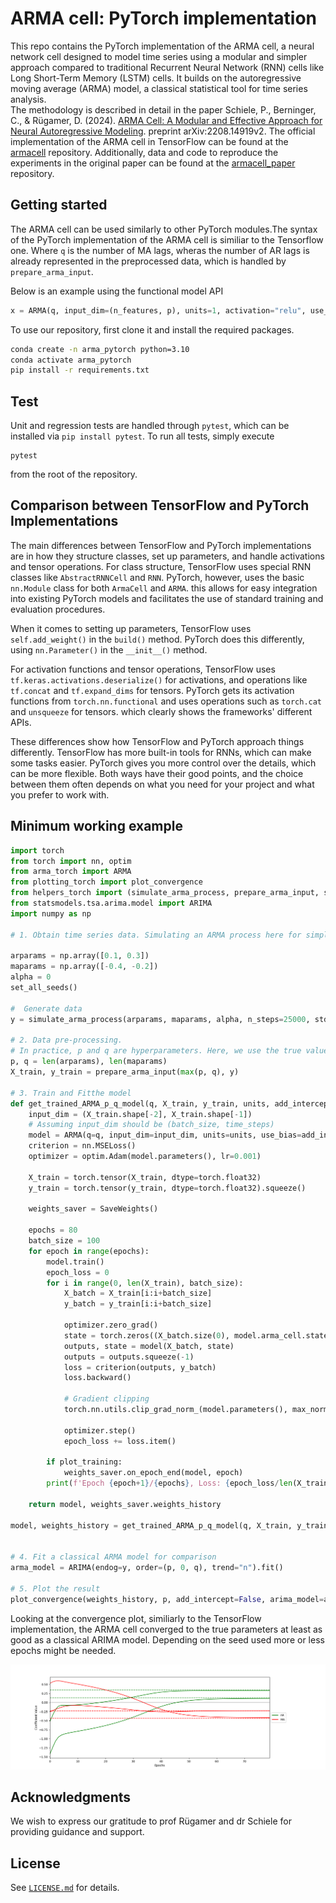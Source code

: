 # ARMA cell: PyTorch implementation

This repo contains the PyTorch implementation of the ARMA cell, a neural network cell designed to model time series using a modular and simpler approach compared to traditional Recurrent Neural Network (RNN) cells like Long Short-Term Memory (LSTM) cells. It builds on the autoregressive moving average (ARMA) model, a classical statistical tool for time series analysis.     
The methodology is described in detail in the paper Schiele, P., Berninger, C., & Rügamer, D. (2024). [ARMA Cell: A Modular and Effective Approach for Neural Autoregressive Modeling](https://arxiv.org/abs/2402.08987). preprint arXiv:2208.14919v2. The official implementation of the ARMA cell in TensorFlow can be found at the [armacell](https://github.com/phschiele/armacell_paper) repository. Additionally, data and code to reproduce the experiments in the original paper can be found at the [armacell_paper](https://github.com/phschiele/armacell_paper) repository.



## Getting started

The ARMA cell can be used similarly to other PyTorch modules.The syntax of the PyTorch implementation of the ARMA cell is similiar to the Tensorflow  one. Where `q` is the number of MA lags, wheras the number of AR lags is already represented in the preprocessed data, which is handled by `prepare_arma_input`.

Below is an example using the functional model API

```python
x = ARMA(q, input_dim=(n_features, p), units=1, activation="relu", use_bias=True)(x)
 ```

 To use our repository, first clone it and install the required packages. 
 
```bash
conda create -n arma_pytorch python=3.10
conda activate arma_pytorch
pip install -r requirements.txt
```

## Test
Unit and regression tests are handled through `pytest`, which can be installed via `pip install pytest`.
To run all tests, simply execute
```shell
pytest
```
from the root of the repository.


## Comparison between TensorFlow and PyTorch Implementations

The main differences between TensorFlow and PyTorch implementations are in how they structure classes, set up parameters, and handle activations and tensor operations. For class structure, TensorFlow uses special RNN classes like `AbstractRNNCell` and `RNN`. PyTorch, however, uses the basic `nn.Module` class for both `ArmaCell` and `ARMA`.  this allows for easy integration into existing PyTorch models and facilitates the use of standard training and evaluation procedures. 

When it comes to setting up parameters, TensorFlow uses `self.add_weight()` in the `build()` method. PyTorch does this differently, using `nn.Parameter()` in the `__init__()` method.

For activation functions and tensor operations, TensorFlow uses `tf.keras.activations.deserialize()` for activations, and operations like `tf.concat` and `tf.expand_dims` for tensors. PyTorch gets its activation functions from `torch.nn.functional` and uses operations such as `torch.cat` and `unsqueeze` for tensors. which clearly shows the frameworks' different APIs.

These differences show how TensorFlow and PyTorch approach things differently. TensorFlow has more built-in tools for RNNs, which can make some tasks easier. PyTorch gives you more control over the details, which can be more flexible. Both ways have their good points, and the choice between them often depends on what you need for your project and what you prefer to work with.


## Minimum working example
```python
import torch
from torch import nn, optim
from arma_torch import ARMA
from plotting_torch import plot_convergence
from helpers_torch import (simulate_arma_process, prepare_arma_input, set_all_seeds, SaveWeights)
from statsmodels.tsa.arima.model import ARIMA
import numpy as np

# 1. Obtain time series data. Simulating an ARMA process here for simplicity

arparams = np.array([0.1, 0.3])
maparams = np.array([-0.4, -0.2])
alpha = 0
set_all_seeds()

#  Generate data
y = simulate_arma_process(arparams, maparams, alpha, n_steps=25000, std=2)

# 2. Data pre-processing.
# In practice, p and q are hyperparameters. Here, we use the true values.
p, q = len(arparams), len(maparams)
X_train, y_train = prepare_arma_input(max(p, q), y)

# 3. Train and Fitthe model
def get_trained_ARMA_p_q_model(q, X_train, y_train, units, add_intercept=False, plot_training=False, **kwargs):
    input_dim = (X_train.shape[-2], X_train.shape[-1])
    # Assuming input_dim should be (batch_size, time_steps)
    model = ARMA(q=q, input_dim=input_dim, units=units, use_bias=add_intercept, **kwargs)
    criterion = nn.MSELoss()
    optimizer = optim.Adam(model.parameters(), lr=0.001)

    X_train = torch.tensor(X_train, dtype=torch.float32)
    y_train = torch.tensor(y_train, dtype=torch.float32).squeeze()

    weights_saver = SaveWeights()

    epochs = 80
    batch_size = 100
    for epoch in range(epochs):
        model.train()
        epoch_loss = 0
        for i in range(0, len(X_train), batch_size):
            X_batch = X_train[i:i+batch_size]
            y_batch = y_train[i:i+batch_size]

            optimizer.zero_grad()
            state = torch.zeros((X_batch.size(0), model.arma_cell.state_size[0], model.arma_cell.state_size[1]))
            outputs, state = model(X_batch, state)
            outputs = outputs.squeeze(-1)
            loss = criterion(outputs, y_batch)
            loss.backward()
            
            # Gradient clipping
            torch.nn.utils.clip_grad_norm_(model.parameters(), max_norm=1.0)
            
            optimizer.step()
            epoch_loss += loss.item()

        if plot_training:
            weights_saver.on_epoch_end(model, epoch)
        print(f'Epoch {epoch+1}/{epochs}, Loss: {epoch_loss/len(X_train)}')

    return model, weights_saver.weights_history

model, weights_history = get_trained_ARMA_p_q_model(q, X_train, y_train, units=1, add_intercept=False, plot_training=True)


# 4. Fit a classical ARMA model for comparison
arma_model = ARIMA(endog=y, order=(p, 0, q), trend="n").fit()

# 5. Plot the result
plot_convergence(weights_history, p, add_intercept=False, arima_model=arma_model, path="image.png")
```

Looking at the convergence plot, similiarly to the TensorFlow implementation, the ARMA cell converged to the true parameters at least as good as a classical ARIMA model. Depending on the seed used more or less epochs might be needed.

![convergence plot](convergence_plot.png)




## Acknowledgments
We wish to express our gratitude to prof Rügamer and dr Schiele for providing guidance and support. 


## License
See [`LICENSE.md`](LICENSE.md) for details.


